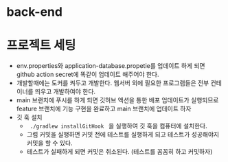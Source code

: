 # back-end
# 프로젝트 세팅 
* env.properties와 application-database.propetie를 업데이트 하게 되면 github action secret에 똑같이 업데이트 해주어야 한다.
* 개발할때에는 도커를 켜두고 개발한다. 웹서버 외에 필요한 프로그램들은 전부 컨테이너를 띄우고 개발하여야 한다.
* main 브랜치에 푸시를 하게 되면 깃허브 액션을 통한 배포 업데이트가 실행되므로 feature 브랜치에 기능 구현을 완료하고 main 브랜치에 업데이트 하자
* 깃 훅 설치
    * <code> ./gradlew installGitHook </code> 을 실행하여 깃 훅을 컴퓨터에 설치한다.
    * 그럼 커밋을 실행하면 커밋 전에 테스트를 실행하게 되고 테스트가 성공해야지 커밋을 할 수 있다.
    * 테스트가 실패하게 되면 커밋은 취소된다. (테스트를 꼼꼼히 하고 커밋하자)